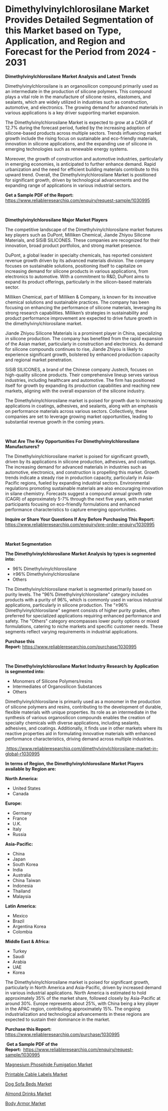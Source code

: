 <p><h1>Dimethylvinylchlorosilane Market Provides Detailed Segmentation of this Market based on Type, Application, and Region and Forecast for the Period from 2024 - 2031</h1></p><p><strong>Dimethylvinylchlorosilane Market Analysis and Latest Trends</strong></p>
<p><p>Dimethylvinylchlorosilane is an organosilicon compound primarily used as an intermediate in the production of silicone polymers. This compound plays a vital role in the manufacture of silicone resins, elastomers, and sealants, which are widely utilized in industries such as construction, automotive, and electronics. The growing demand for advanced materials in various applications is a key driver supporting market expansion.</p><p>The Dimethylvinylchlorosilane Market is expected to grow at a CAGR of 12.7% during the forecast period, fueled by the increasing adoption of silicone-based products across multiple sectors. Trends influencing market growth include the rising focus on sustainable and eco-friendly materials, innovation in silicone applications, and the expanding use of silicone in emerging technologies such as renewable energy systems.</p><p>Moreover, the growth of construction and automotive industries, particularly in emerging economies, is anticipated to further enhance demand. Rapid urbanization and the need for efficient building materials contribute to this upward trend. Overall, the Dimethylvinylchlorosilane Market is positioned for significant growth, driven by technological advancements and the expanding range of applications in various industrial sectors.</p></p>
<p><strong>Get a Sample PDF of the Report:&nbsp;</strong> <a href="https://www.reliableresearchiq.com/enquiry/request-sample/1030995">https://www.reliableresearchiq.com/enquiry/request-sample/1030995</a></p>
<p>&nbsp;</p>
<p><strong>Dimethylvinylchlorosilane Major Market Players</strong></p>
<p><p>The competitive landscape of the Dimethylvinylchlorosilane market features key players such as DuPont, Milliken Chemical, Jiande Zhiyou Silicone Materials, and SiSiB SILICONES. These companies are recognized for their innovation, broad product portfolios, and strong market presence.</p><p>DuPont, a global leader in specialty chemicals, has reported consistent revenue growth driven by its advanced materials division. The company focuses on sustainable solutions, positioning itself to capitalize on increasing demand for silicone products in various applications, from electronics to automotive. With a commitment to R&D, DuPont aims to expand its product offerings, particularly in the silicon-based materials sector.</p><p>Milliken Chemical, part of Milliken & Company, is known for its innovative chemical solutions and sustainable practices. The company has been focusing on enhancing the performance of silicone materials, leveraging its strong research capabilities. Milliken’s strategies in sustainability and product performance improvement are expected to drive future growth in the dimethylvinylchlorosilane market.</p><p>Jiande Zhiyou Silicone Materials is a prominent player in China, specializing in silicone production. The company has benefited from the rapid expansion of the Asian market, particularly in construction and electronics. As demand for silicone compounds continues to rise, Jiande Zhiyou is likely to experience significant growth, bolstered by enhanced production capacity and regional market penetration.</p><p>SiSiB SILICONES, a brand of the Chinese company Justech, focuses on high-quality silicone products. Their comprehensive lineup serves various industries, including healthcare and automotive. The firm has positioned itself for growth by expanding its production capabilities and reaching new markets, aligning with the overall expansion of the silicone industry.</p><p>The Dimethylvinylchlorosilane market is poised for growth due to increasing applications in coatings, adhesives, and sealants, along with an emphasis on performance materials across various sectors. Collectively, these companies are set to leverage growing market opportunities, leading to substantial revenue growth in the coming years.</p></p>
<p>&nbsp;</p>
<p><strong>What Are The Key Opportunities For Dimethylvinylchlorosilane Manufacturers?</strong></p>
<p><p>The Dimethylvinylchlorosilane market is poised for significant growth, driven by its applications in silicone production, adhesives, and coatings. The increasing demand for advanced materials in industries such as automotive, electronics, and construction is propelling this market. Growth trends indicate a steady rise in production capacity, particularly in Asia-Pacific regions, fueled by expanding industrial sectors. Environmental regulations promoting sustainable materials are also encouraging innovation in silane chemistry. Forecasts suggest a compound annual growth rate (CAGR) of approximately 5-7% through the next five years, with market participants focusing on eco-friendly formulations and enhanced performance characteristics to capture emerging opportunities.</p></p>
<p><strong>Inquire or Share Your Questions If Any Before Purchasing This Report:</strong> <a href="https://www.reliableresearchiq.com/enquiry/pre-order-enquiry/1030995">https://www.reliableresearchiq.com/enquiry/pre-order-enquiry/1030995</a></p>
<p>&nbsp;</p>
<p><strong>Market Segmentation</strong></p>
<p><strong>The Dimethylvinylchlorosilane Market Analysis by types is segmented into:</strong></p>
<p><ul><li>96% Dimethylvinylchlorosilane</li><li>≥96% Dimethylvinylchlorosilane</li><li>Others</li></ul></p>
<p><p>The Dimethylvinylchlorosilane market is segmented primarily based on purity levels. The "96% Dimethylvinylchlorosilane" category includes products with a purity of 96%, which is commonly used in various industrial applications, particularly in silicone production. The "≥96% Dimethylvinylchlorosilane" segment consists of higher purity grades, often preferred for specialized applications requiring enhanced performance and safety. The "Others" category encompasses lower purity options or mixed formulations, catering to niche markets and specific customer needs. These segments reflect varying requirements in industrial applications.</p></p>
<p><strong>Purchase this Report:&nbsp;</strong><a href="https://www.reliableresearchiq.com/purchase/1030995">https://www.reliableresearchiq.com/purchase/1030995</a></p>
<p>&nbsp;</p>
<p><strong>The Dimethylvinylchlorosilane Market Industry Research by Application is segmented into:</strong></p>
<p><ul><li>Monomers of Silicone Polymers/resins</li><li>Intermediates of Organosilicon Substances</li><li>Others</li></ul></p>
<p><p>Dimethylvinylchlorosilane is primarily used as a monomer in the production of silicone polymers and resins, contributing to the development of durable, flexible materials with unique properties. Its role as an intermediate in the synthesis of various organosilicon compounds enables the creation of specialty chemicals with diverse applications, including sealants, adhesives, and coatings. Additionally, it finds use in other markets where its reactive properties aid in formulating innovative materials with enhanced performance characteristics, driving demand across multiple industries.</p></p>
<p><a href="https://www.reliableresearchiq.com/dimethylvinylchlorosilane-market-in-global-r1030995">&nbsp;https://www.reliableresearchiq.com/dimethylvinylchlorosilane-market-in-global-r1030995</a></p>
<p><strong>In terms of Region, the Dimethylvinylchlorosilane Market Players available by Region are:</strong></p>
<p>
    <p> <strong> North America: </strong>
        <ul>
            <li>United States</li>
            <li>Canada</li>
        </ul>
        </p> 
    <p> <strong> Europe: </strong>
        <ul>
            <li>Germany</li>
            <li>France</li>
            <li>U.K.</li>
            <li>Italy</li>
            <li>Russia</li>
        </ul>
        </p> 
    <p> <strong> Asia-Pacific: </strong>
        <ul>
            <li>China</li>
            <li>Japan</li>
            <li>South Korea</li>
            <li>India</li>
            <li>Australia</li>
            <li>China Taiwan</li>
            <li>Indonesia</li>
            <li>Thailand</li>
            <li>Malaysia</li>
        </ul>
        </p> 
    <p> <strong> Latin America: </strong>
        <ul>
            <li>Mexico</li>
            <li>Brazil</li>
            <li>Argentina Korea</li>
            <li>Colombia</li>
        </ul>
        </p> 
    <p> <strong> Middle East & Africa: </strong>
        <ul>
            <li>Turkey</li>
            <li>Saudi</li>
            <li>Arabia</li>
            <li>UAE</li>
            <li>Korea</li>
        </ul>
    </p>
    </p>
<p><p>The Dimethylvinylchlorosilane market is poised for significant growth, particularly in North America and Asia-Pacific, driven by increased demand in various industrial applications. North America is estimated to hold approximately 35% of the market share, followed closely by Asia-Pacific at around 30%. Europe represents about 25%, with China being a key player in the APAC region, contributing approximately 15%. The ongoing industrialization and technological advancements in these regions are expected to sustain their dominance in the market.</p></p>
<p><strong>Purchase this Report: </strong><a href="https://www.reliableresearchiq.com/purchase/1030995">https://www.reliableresearchiq.com/purchase/1030995</a></p>
<p>&nbsp;<strong>Get a Sample PDF of the Report:&nbsp;&nbsp;</strong><a href="https://www.reliableresearchiq.com/enquiry/request-sample/1030995">https://www.reliableresearchiq.com/enquiry/request-sample/1030995</a></p>
<p><strong></strong></p>
<p><p><a href="https://issuu.com/reportprime-2/docs/magnesium-phosphide-fumigation-mark_6332c47678574f">Magnesium Phosphide Fumigation Market</a></p><p><a href="https://issuu.com/reportprime-2/docs/printable-cable-labels-market-size-_ba7d6040ffd0e6">Printable Cable Labels Market</a></p><p><a href="https://medium.com/@rontayewer0/the-dog-sofa-beds-market-has-experienced-impressive-growth-in-recent-years-expanding-its-market-5efff55d7683">Dog Sofa Beds Market</a></p><p><a href="https://www.linkedin.com/pulse/global-almond-drinks-market-focus-application-end-use-industry-fucce?trackingId=tVXtQC7cS4eBSDrN8BX%2FXw%3D%3D">Almond Drinks Market</a></p><p><a href="https://www.linkedin.com/pulse/global-body-armor-industry-analysis-share-growth-trends-forecast-xmice?trackingId=yv9nrV0mRpqeib%2FUiP2NVQ%3D%3D">Body Armor Market</a></p></p>
